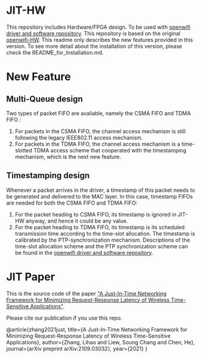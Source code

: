 # JIT-HW
This repository includes Hardware/FPGA design. To be used with [openwifi driver and software repository](https://github.com/Leo-Cheung-CUHK/openwifi-JIT). This repository is based on the original [openwifi-HW](https://github.com/open-sdr/openwifi-hw). This readme only describes the new features provided in this version. To see more detail about the installation of this version, please check the README_for_Installation.md.

# New Feature
## Multi-Queue design
Two types of packet FIFO are available, namely the CSMA FIFO and TDMA FIFO :

1) For packets in the CSMA FIFO, the channel access mechanism is still following the legacy IEEE802.11 access mechanism. 
2) For packets in the TDMA FIFO, the channel access mechanism is a time-slotted TDMA access scheme that cooperated with the timestamping mechanism, which is the next new feature. 

## Timestamping design
Whenever a packet arrives in the driver, a timestamp of this packet needs to be generated and delivered to the MAC layer. In this case, timestamp FIFOs are needed for both the CSMA FIFO and TDMA FIFO:

1) For the packet heading to CSMA FIFO, its timestamp is ignored in JIT-HW anyway, and hence it could be any value.
2) For the packet heading to TDMA FIFO, its timestamp is its scheduled transmission time according to the time-slot allocation. The timestamp is calibrated by the PTP-synchronization mechanism. Descriptions of the time-slot allocation scheme and the PTP synchronization scheme can be found in the [openwifi driver and software repository](https://github.com/Leo-Cheung-CUHK/JIT-SW).


# JIT Paper
This is the source code of the paper ["A Just-In-Time Networking Framework for Minimizing Request-Response Latency of Wireless Time-Sensitive Applications"](https://arxiv.org/pdf/2109.03032.pdf).

Please cite our publication if you use this repo.

@article{zhang2021just, title={A Just-In-Time Networking Framework for Minimizing Request-Response Latency of Wireless Time-Sensitive Applications}, author={Zhang, Lihao and Liew, Soung Chang and Chen, He}, journal={arXiv preprint arXiv:2109.03032}, year={2021} }
